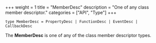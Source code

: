 +++
weight = 1
title = "MemberDesc"
description = "One of any class member descriptor."
categories = ["API", "Type"]
+++

`type MemberDesc = PropertyDesc | FunctionDesc | EventDesc | CallbackDesc`

The **MemberDesc** is one of any of the class member descriptor types.